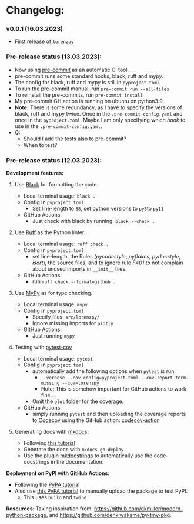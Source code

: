 # Changelog:

<!--next-version-placeholder-->

### v0.0.1 (16.03.2023)
- First release of `lorenzpy`

### Pre-release status (13.03.2023):
- Now using [pre-commit](https://pre-commit.com/) as an automatic CI tool.
- pre-commit runs some standard hooks, black, ruff and mypy.
- The config for black, ruff and mypy is still in `pyproject.toml`
- To run the pre-commit manual, run `pre-commit run --all-files`
- To reinstall the pre-commits, run `pre-commit install`
- My pre-commit GH action is running on ubuntu on python3.9
- **Note:** There is some redundancy, as I have to specify the versions of
    black, ruff and mypy twice. Once in the `.pre-commit-config.yaml` and once in the
    `pyproject.toml`.
  Maybe I am only specifying which *hook* to use in the `.pre-commit-config.yaml`.
- Q:
  - Should I add the tests also to pre-commit?
  - When to test?


### Pre-release status (12.03.2023):

**Development features:**

1. Use [Black](https://github.com/psf/black) for formatting the code.
    - Local terminal usage: `black .`
    - Config in `pyproject.toml`
      - Set line-length to `88`, set python versions to `py8`to `py11`
    - GitHub Actions:
      - Just check with black by running: `black --check .`

2. Use [Ruff](https://github.com/charliermarsh/ruff) as the Python linter.
   - Local terminal usage: `ruff check .`
   - Config in `pyproject.toml`
     - set line-length, the Rules (*pycodestyle*, *pyflakes*, *pydocstyle*, *isort*),
      the source files, and to ignore rule *F401* to not complain about unused imports
      in `__init__` files.
   - GitHub Actions:
     - run `ruff check --format=github .`

3. Use [MyPy](https://github.com/python/mypy) as for type checking.
   - Local terminal usage: `mypy`
   - Config in `pyproject.toml`
     - Specify files: `src/lorenzpy/`
     - Ignore missing imports for `plotly`
   - GitHub Actions:
     - Just running `mypy`

4. Testing with [pytest-cov](https://github.com/pytest-dev/pytest-cov)
   - Local terminal usage: `pytest`
   - Config in `pyproject.toml`
     - automatically add the following options when `pytest` is run:
       - `--verbose --cov-config=pyproject.toml --cov-report term-missing --cov=lorenzpy`
       - Note: This is somehow important for GitHub actions to work fine...
     - Omit the `plot` folder for the coverage.
   - GitHub Actions:
     - simply running `pytest` and then uploading the coverage reports to [Codecov](https://about.codecov.io/)
     using the GitHub action: [codecov-action](https://github.com/codecov/codecov-action)

5. Generating docs with [mkdocs](https://github.com/mkdocs/mkdocs):
   - Following [this tutorial](https://realpython.com/python-project-documentation-with-mkdocs/)
   - Generate the docs with `mkdocs gh-deploy`
   - Use the plugin [mkdocstrings](https://github.com/mkdocstrings/mkdocstrings) to
   automatically use the code-docstrings in the documentation.

**Deployment on PyPI with GitHub Actions**:
- Following the [PyPA tutorial](https://packaging.python.org/en/latest/guides/publishing-package-distribution-releases-using-github-actions-ci-cd-workflows/)
- Also use [this PyPA tutorial](https://packaging.python.org/en/latest/tutorials/packaging-projects/) to manually upload the package to test PyPI.
    - This uses `build` and `twine`

**Resources**:
Taking inspiration from:
 https://github.com/dkmiller/modern-python-package, and
https://github.com/denkiwakame/py-tiny-pkg.
